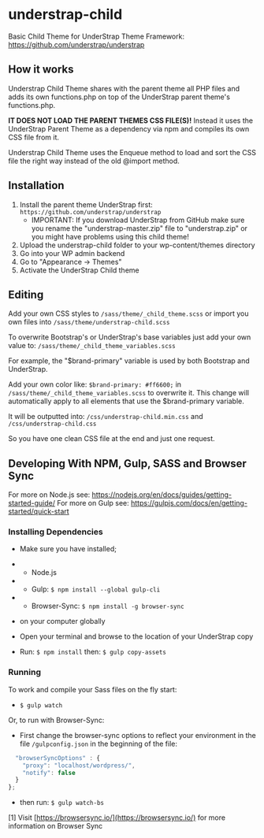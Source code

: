 # understrap-child
Basic Child Theme for UnderStrap Theme Framework: https://github.com/understrap/understrap

## How it works
Understrap Child Theme shares with the parent theme all PHP files and adds its own functions.php on top of the UnderStrap parent theme's functions.php.

**IT DOES NOT LOAD THE PARENT THEMES CSS FILE(S)!** Instead it uses the UnderStrap Parent Theme as a dependency via npm and compiles its own CSS file from it.

Understrap Child Theme uses the Enqueue method to load and sort the CSS file the right way instead of the old @import method.

## Installation
1. Install the parent theme UnderStrap first: `https://github.com/understrap/understrap`
   - IMPORTANT: If you download UnderStrap from GitHub make sure you rename the "understrap-master.zip" file to "understrap.zip" or you might have problems using this child theme!
1. Upload the understrap-child folder to your wp-content/themes directory
1. Go into your WP admin backend 
1. Go to "Appearance -> Themes"
1. Activate the UnderStrap Child theme

## Editing
Add your own CSS styles to `/sass/theme/_child_theme.scss`
or import you own files into `/sass/theme/understrap-child.scss`

To overwrite Bootstrap's or UnderStrap's base variables just add your own value to:
`/sass/theme/_child_theme_variables.scss`

For example, the "$brand-primary" variable is used by both Bootstrap and UnderStrap.

Add your own color like: `$brand-primary: #ff6600;` in `/sass/theme/_child_theme_variables.scss` to overwrite it. This change will automatically apply to all elements that use the $brand-primary variable.

It will be outputted into:
`/css/understrap-child.min.css` and `/css/understrap-child.css`

So you have one clean CSS file at the end and just one request.

## Developing With NPM, Gulp, SASS and Browser Sync
For more on Node.js see: https://nodejs.org/en/docs/guides/getting-started-guide/
For more on Gulp see: https://gulpjs.com/docs/en/getting-started/quick-start

### Installing Dependencies
- Make sure you have installed;
- - Node.js
- - Gulp: `$ npm install --global gulp-cli`
- - Browser-Sync: `$ npm install -g browser-sync`
- on your computer globally

- Open your terminal and browse to the location of your UnderStrap copy
- Run: `$ npm install` then: `$ gulp copy-assets`

### Running
To work and compile your Sass files on the fly start:

- `$ gulp watch`

Or, to run with Browser-Sync:

- First change the browser-sync options to reflect your environment in the file `/gulpconfig.json` in the beginning of the file:
```javascript
  "browserSyncOptions" : {
    "proxy": "localhost/wordpress/",
    "notify": false
  }
};
```
- then run: `$ gulp watch-bs`

[1] Visit [https://browsersync.io/](https://browsersync.io/) for more information on Browser Sync
